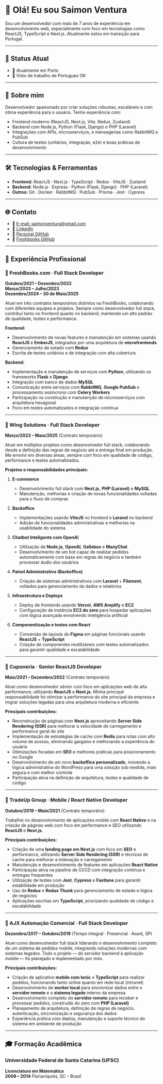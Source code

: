 # 👋 Olá! Eu sou Saimon Ventura

Sou um desenvolvedor com mais de 7 anos de experiência em desenvolvimento web, especialmente com foco em tecnologias como ReactJS, TypeScript e Next.js. Atualmente estou em transição para Portugal.

---

## 🛂 Status Atual

- 📍 Atualmente em Porto
- 📄 Visto de trabalho de Portugues OK

---

## 🧠 Sobre mim

Desenvolvedor apaixonado por criar soluções robustas, escaláveis e com ótima experiência para o usuário. Tenho experiência com:

- Frontend moderno (ReactJS, Next.js, Vite, Redux, Zustand)
- Backend com Node.js, Python (Flask, Django) e PHP (Laravel)
- Integrações com APIs, microsserviços, e mensagerias como RabbitMQ e PubSub
- Cultura de testes (unitários, integração, e2e) e boas práticas de desenvolvimento

---

## 🛠️ Tecnologias & Ferramentas

- **Frontend:** ReactJS · Next.js · TypeScript · Redux · ViteJS · Zustand
- **Backend:** Node.js · Express · Python (Flask, Django) · PHP (Laravel)
- **Outros:** Git · Docker · RabbitMQ · PubSub · Prisma · Jest · Cypress

---

## 🌐 Contato

- 📧 [E-mail: saimonventura@gmail.com](mailto:saimonventura@gmail.com)
- 💼 [LinkedIn](https://www.linkedin.com/in/saimon-v-36703280/)
- 🐙 [Personal GitHub](https://github.com/saimonventura/saimon-cv)
- 🐙 [Freshbooks GitHub](https://github.com/Fresh-Saimon)


---

## 💼 Experiência Profissional

### 🏢 FreshBooks.com · Full Stack Developer  
**Outubro/2021 – Dezembro/2022**  
**Março/2023 – Julho/2023**  
**Dezembro/2024 – 30 de Maio/2025**

Atuei em três contratos temporários distintos na FreshBooks, colaborando com diferentes equipes e projetos. Sempre como desenvolvedor full stack, contribuí tanto no frontend quanto no backend, mantendo um alto padrão de qualidade, testes e performance.

**Frontend:**
- Desenvolvimento de novas features e manutenção em sistemas usando **ReactJS** e **EmberJS**, integrados por uma arquitetura de **microfrontends**
- Gerenciamento de estado com **Redux**
- Escrita de testes unitários e de integração com alta cobertura

**Backend:**
- Implementação e manutenção de serviços com **Python**, utilizando os frameworks **Flask** e **Django**
- Integração com banco de dados **MySQL**
- Comunicação entre serviços com **RabbitMQ**, **Google PubSub** e processamento assíncrono com **Celery Workers**
- Participação na construção e manutenção de microsserviços com arquitetura hexagonal
- Foco em testes automatizados e integração contínua

---

### 🏢 Wing Solutions · Full Stack Developer  
**Março/2023 – Maio/2025** (Contrato temporário)

Atuei em múltiplos projetos como desenvolvedor full stack, colaborando desde a definição das regras de negócio até a entrega final em produção. Me envolvi em diversas áreas, sempre com foco em qualidade de código, performance e testes automatizados.

**Projetos e responsabilidades principais:**

1. **E-commerce**  
   - Desenvolvimento full stack com **Next.js**, **PHP (Laravel)** e **MySQL**
   - Manutenção, melhorias e criação de novas funcionalidades voltadas para o fluxo de compras

2. **Backoffice**  
   - Implementações usando **ViteJS** no frontend e **Laravel** no backend
   - Adição de funcionalidades administrativas e melhorias na usabilidade do sistema

3. **Chatbot Inteligente com OpenAI**  
   - Utilização de **Node.js**, **OpenAI**, **Gallabox** e **ManyChat**
   - Desenvolvimento de um bot capaz de realizar pedidos automaticamente com base em regras de negócio e também processar áudio dos usuários

4. **Painel Administrativo (Backoffice)**  
   - Criação de sistemas administrativos com **Laravel** + **Filament**, voltados para gerenciamento de dados e relatórios

5. **Infraestrutura e Deploys**  
   - Deploy de frontends usando **Vercel**, **AWS Amplify** e **EC2**
   - Configuração de instância **EC2 do zero** para hospedar aplicações com lógica avançada envolvendo inteligência artificial

6. **Componentização e testes com React**  
   - Conversão de layouts do **Figma** em páginas funcionais usando **ReactJS** + **TypeScript**
   - Criação de componentes reutilizáveis com testes automatizados para garantir qualidade e escalabilidade

---

### 🏢 Cuponeria · Senior ReactJS Developer  
**Maio/2021 – Dezembro/2022** (Contrato temporário)

Atuei como desenvolvedor sênior com foco em aplicações web de alta performance, utilizando **ReactJS** e **Next.js**. Minha principal responsabilidade foi otimizar a performance do site principal da empresa e migrar soluções legadas para uma arquitetura moderna e eficiente.

**Principais contribuições:**

- Reconstrução de páginas com **Next.js** aproveitando **Server Side Rendering (SSR)** para melhorar a velocidade de carregamento e performance geral do site
- Implementação de estratégias de cache com **Redis** para rotas com alto volume de acesso, eliminando gargalos e melhorando a experiência do usuário
- Otimizações focadas em **SEO** e melhores práticas para posicionamento no Google
- Desenvolvimento de um novo **backoffice personalizado**, movendo a lógica administrativa do WordPress para uma solução sob medida, mais segura e com melhor controle
- Participação ativa na definição de arquitetura, testes e qualidade de código

---

### 🏢 TradeUp Group · Mobile / React Native Developer  
**Outubro/2019 – Maio/2021** (Contrato temporário)

Trabalhei no desenvolvimento de aplicações mobile com **React Native** e na criação de páginas web com foco em performance e SEO utilizando **ReactJS** e **Next.js**.

**Principais contribuições:**

- Criação de uma **landing page em Next.js** com foco em **SEO** e performance, utilizando **Server Side Rendering (SSR)** e técnicas de cache para melhorar a indexação e carregamento
- Manutenção e desenvolvimento de features em aplicações **React Native**
- Participação ativa na pipeline de CI/CD com integração contínua e entregas frequentes
- Utilização de testes com **Jest**, **Cypress** e **Fastlane** para garantir estabilidade em produção
- Uso de **Redux** e **Redux Thunk** para gerenciamento de estado e lógica de negócios
- Aplicações escritas em **TypeScript**, priorizando qualidade de código e escalabilidade

---

### 🏢 AJX Automação Comercial · Full Stack Developer  
**Dezembro/2017 – Outubro/2019** (Tempo integral · Presencial · Avaré, SP)

Atuei como desenvolvedor full stack liderando o desenvolvimento completo de um sistema de pedidos mobile, integrando soluções modernas com sistemas legados. Todo o projeto — do servidor backend à aplicação mobile — foi planejado e implementado por mim.

**Principais contribuições:**

- Criação de aplicativo **mobile com Ionic + TypeScript** para realizar pedidos, funcionando tanto online quanto em rede local (intranet)
- Desenvolvimento de **worker local** para sincronizar dados entre o **servidor remoto** e o **sistema legado** interno da empresa
- Desenvolvimento completo do **servidor remoto** para receber e processar pedidos, construído do zero com **PHP (Laravel)**
- Planejamento de arquitetura, definição de regras de negócio, autenticação, sincronização e segurança dos dados
- Experiência prática com deploy, manutenção e suporte técnico do sistema em ambiente de produção

---

## 🎓 Formação Acadêmica

### Universidade Federal de Santa Catarina (UFSC)  
**Licenciatura em Matemática**  
**2009 – 2014**
Florianópolis, SC – Brasil
